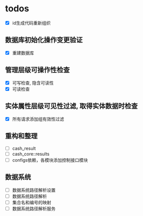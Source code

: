 # todos

- [x] id生成代码重新组织

## 数据库初始化操作变更验证

- [x] 重建数据库

## 管理层级可操作性检查

- [x] 可写检查, 隐含可读性
- [x] 可读检查

## 实体属性层级可见性过滤, 取得实体数据时检查 

- [x] 所有请求添加组有效性过滤


## 重构和整理

-  [ ] cash_result
-  [ ] cash_core::results
-  [ ] configs依赖，各模块添加控制接口模块

## 数据系统
- [ ] 数据系统路径解析设置
- [ ] 数据系统路径解析
- [ ] 集合名和编号的映射
- [ ] 数据系统路径解析服务